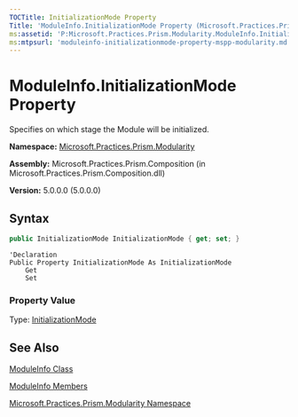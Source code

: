 ```yaml
---
TOCTitle: InitializationMode Property
Title: 'ModuleInfo.InitializationMode Property (Microsoft.Practices.Prism.Modularity)'
ms:assetid: 'P:Microsoft.Practices.Prism.Modularity.ModuleInfo.InitializationMode'
ms:mtpsurl: 'moduleinfo-initializationmode-property-mspp-modularity.md'
---
```


# ModuleInfo.InitializationMode Property

Specifies on which stage the Module will be initialized.

**Namespace:** [Microsoft.Practices.Prism.Modularity](mspp-modularity-namespace.md)

**Assembly:** Microsoft.Practices.Prism.Composition (in Microsoft.Practices.Prism.Composition.dll)

**Version:** 5.0.0.0 (5.0.0.0)

## Syntax

```C#
public InitializationMode InitializationMode { get; set; }
```

```VB
'Declaration
Public Property InitializationMode As InitializationMode
	Get
	Set
```

### Property Value

Type: [InitializationMode](initializationmode-enumeration-mspp-modularity.md)

## See Also

[ModuleInfo Class](moduleinfo-class-mspp-modularity.md)

[ModuleInfo Members](moduleinfo-members-mspp-modularity.md)

[Microsoft.Practices.Prism.Modularity Namespace](mspp-modularity-namespace.md)
